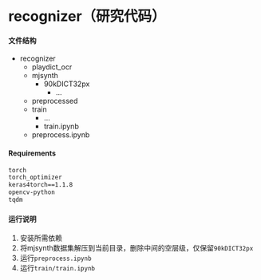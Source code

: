 # recognizer（研究代码）

#### 文件结构

+ recognizer
    + playdict_ocr
    + mjsynth
        + 90kDICT32px
            + ...
    + preprocessed
    + train
        + ...
        + train.ipynb
    + preprocess.ipynb

#### Requirements
```txt
torch
torch_optimizer
keras4torch==1.1.8
opencv-python
tqdm
```

#### 运行说明
1. 安装所需依赖
2. 将mjsynth数据集解压到当前目录，删除中间的空层级，仅保留`90kDICT32px`
3. 运行`preprocess.ipynb`
4. 运行`train/train.ipynb`